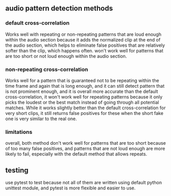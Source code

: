 ## audio pattern detection methods

### default cross-correlation
Works well with repeating or non-repeating patterns that are loud enough within the audio section because it adds the normalized clip
at the end of the audio section, which helps to eliminate false positives that are relatively softer than the clip,
which happens often.
won't work well for patterns that are too short or not loud enough within the audio section. 

### non-repeating cross-correlation
Works well for a pattern that is guaranteed not to be repeating within the time frame and again that is long enough,
and it can still detect pattern that is not prominent enough, and it is overall more accurate than the default cross-correlation,
it won't work well for repeating patterns because it only picks the loudest or the best match instead of going through all potential matches.
While it works slightly better than the default cross-correlation for very short clips, it still returns false positives for these when the short fake one is very similar to the real one.

### limitations
overall, both method don't work well for patterns that are too short because of too many false positives, and patterns that are not loud enough are more likely to fail,
especially with the default method that allows repeats.

## testing
use pytest to test because not all of them are written using default python unittest module, and pytest is more flexible and easier to use.